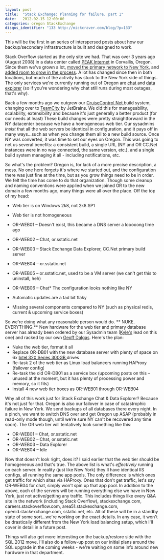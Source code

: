 ```yaml
---
layout: post
title:  "Stack Exchange: Planning for failure, part 1"
date:   2012-02-15 12:00:00
categories: oregon StackExchange
disqus_identifier: "133 http://nickcraver.com/blog/?p=133"
---
```

This will be the first in an series of interspersed posts about how our backup/secondary infrastructure is built and designed to work.

Stack Overflow started as the only site we had. That was over 3 years ago (August 2008) in a data center called [PEAK Internet](http://www.peakinternet.com/) in Corvallis, Oregon.  Since them we've grown a lot, [moved the primary network to New York](http://blog.serverfault.com/2010/10/23/1383845452/), and [added room to grow in the process](http://blog.serverfault.com/2010/10/29/1432571770/).  A lot has changed since then in both locations, but much of the activity has stuck to the New York side of things.  The only services we're currently running out of Oregon are [chat ](http://chat.stackexchange.com/)and [data explorer](http://data.stackexchange.com/) (so if you're wondering why chat still runs during most outages, that's why).
<!--more-->

Back a few months ago we outgrew our [CruiseControl.Net ](http://www.cruisecontrolnet.org/)build system, changing over to [TeamCity](http://www.jetbrains.com/teamcity/) by JetBrains.  We did this for manageability, scalability, extensibility and because it's just generally a better product (for our needs at least)  These build changes were pretty straightforward in the NY datacenter because we have a homogeneous web tier.  Our sysadmins _insist_ that all the web servers be identical in configuration, and it pays off in many ways...such as when you change them all to a new build source. Once NY was converted, it was time to set our eyes on Oregon.  This was going to net us several benefits: a consistent build, a single URL (NY and OR CC.Net instances were in no way connected, the same version, etc.), and a single build system managing it all - including notifications, etc.

So what's the problem?  Oregon is, for lack of a more precise description, a mess.  No one here forgets it's where we started out, and the configuration there was just fine at the time, but as you grow things need to be in order.  We felt the time has come to do that organization.  Though some cleanup and naming conventions were applied when we joined OR to the new domain a few months ago, many things were all over the place.  Off the top of my head:

*   Web tier is on Windows 2k8, not 2k8 SP1
*   Web tier is not homogeneous

*   OR-WEB01 &#8211; Doesn't exist, this became a DNS server a looooong time ago
*   OR-WEB02 &#8211; Chat, or.sstatic.net
*   OR-WEB03 &#8211; Stack Exchange Data Explorer, CC.Net primary build server
*   OR-WEB04 &#8211; or.sstatic.net
*   OR-WEB05 &#8211; or.sstatic.net, used to be a VM server (we can't get this to uninstall, heh)
*   OR-WEB06 &#8211; Chat*   The configuration looks nothing like NY
*   Automatic updates are a tad bit flaky
*   Missing several components compared to NY (such as physical redis, current &amp; upcoming service boxes)

So we're doing what any reasonable person would do. ** NUKE. EVERYTHING.** New hardware for the web tier and primary database server has already been ordered by our Sysadmin team ([Kyle's](http://serverfault.com/users/2561/kyle-brandt) lead on this one) and racked by our own [Geoff Dalgas](http://stackoverflow.com/users/2/geoff-dalgas).  Here's the plan:

*   Nuke the web tier, format it all
*   Replace OR-DB01 with the new database server with plenty of space on 6x [Intel 320 Series 300GB ](http://ark.intel.com/products/56567/Intel-SSD-320-Series-(300GB-2_5in-SATA-3Gbs-25nm-MLC))drives
*   Re-task 2 of the web tier as Linux load balancers running HAProxy (failover config)
*   Re-task the old OR-DB01 as a service box (upcoming posts on this &#8211; unused at the moment, but it has plenty of processing power and memory, so it fits)
*   Install 4 new web tier boxes as OR-WEB01 through OR-WEB04

Why all of this work just for Stack Exchange Chat & Data Explorer?  Because it's not _just_ for that.  Oregon is also our failover in case of catastrophic failure in New York.  We send backups of all databases there every night.  In a pinch, we want to switch DNS over and get Oregon up ASAP (probably in read-only mode though, until we're sure NY can't be recovered any time soon). The OR web tier will tentatively look something like this:

*   OR-WEB01 &#8211; Chat, or.sstatic.net
*   OR-WEB02 &#8211; Chat, or.sstatic.net
*   OR-WEB03 &#8211; Data Explorer
*   OR-WEB04 &#8211; Idle

Now that doesn't look right, does it?  I said earlier that the web tier should be homogeneous and that's true.  The above list is what's _effectively_ running on each server.  In reality (just like New York) they'll have identical IIS configs, all running the same app pools.  The only difference is which ones get traffic for which sites via HAProxy.  Ones that don't get traffic, let's say OR-WEB04 for chat, simply won't spin up that app pool. In addition to the above, each of the servers will be running everything else we have in New York, just not active/getting any traffic.  This includes things like every Q&A site in the network (including Stack Overflow), stackexchange.com, careers.stackoverflow.com, area51.stackexchange.com, openid.stackexchange.com, sstatic.net, etc.  All of these will be in a standby state of some sort...we're working on the exact details.  In any case, it won't be drastically different from the New York load balancing setup, which I'll cover in detail in a future post.

Things will also get more interesting on the backup/restore side with the SQL 2012 move.  I'll also do a follow-up post on our initial plans around the SQL upgrade in the coming weeks - we're waiting on some info around new hardware in that department.